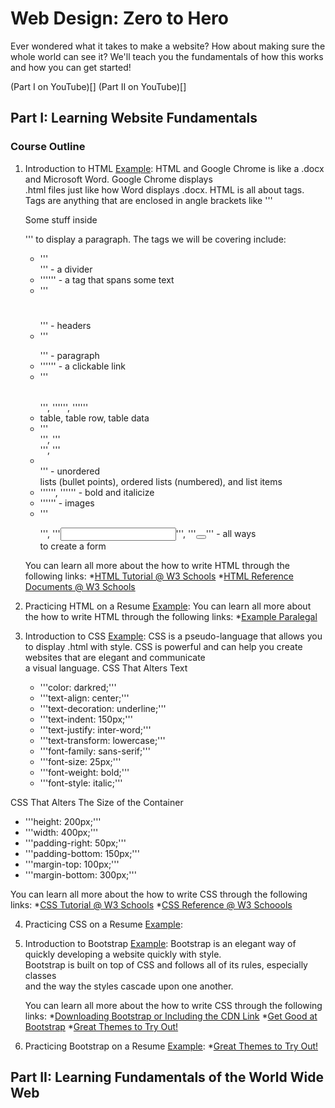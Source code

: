 # Web Design: Zero to Hero
Ever wondered what it takes to make a website? How about making sure the whole world can see it? We'll teach you the fundamentals of how this works and how you can get started!

(Part I on YouTube)[]
(Part II on YouTube)[]


## Part I: Learning Website Fundamentals

### Course Outline
1. Introduction to HTML [Example](http://webdesignzerotohero.net/intro-to-html-css/01-html-intro.html):
   HTML and Google Chrome is like a .docx and Microsoft Word. Google Chrome displays  
   .html files just like how Word displays .docx.
   HTML is all about tags. Tags are anything that are enclosed in angle brackets like '''<p>Some stuff inside</p>''' to display a paragraph.
   The tags we will be covering include:
   * '''<div></div>''' - a divider
   * '''<span></span>''' - a tag that spans some text
   * '''<h1></h1>''' - headers
   * '''<p></p>''' - paragraph
   * '''<a></a>''' - a clickable link
   * '''<table></table>''', '''<tr></tr>''', '''<td></td>'''  
   - table, table row, table data
   * '''<ul></ul>''', '''<ol></ol>''', '''<li></li>''' - unordered  
   lists (bullet points), ordered lists (numbered), and list items 
   * '''<strong></strong>''', '''<em></em>''' - bold and italicize
   * '''<img></img>''' - images
   * '''<form></form>''', '''<input></input>''', '''<button></button>''' - all ways  
   to create a form
   
   You can learn all more about the how to write HTML through the following links:
   *[HTML Tutorial @ W3 Schools](https://www.w3schools.com/html/)
   *[HTML Reference Documents @ W3 Schools](https://www.w3schools.com/tags/default.asp)

2. Practicing HTML on a Resume [Example](http://webdesignzerotohero.net/intro-to-html-css/02-html-resume.html):
   You can learn all more about the how to write HTML through the following links:
   *[Example Paralegal](https://www.monster.com/career-advice/article/paralegal-resume-sample)

3. Introduction to CSS [Example](http://webdesignzerotohero.net/intro-to-html-css/03-css-intro.html):
   CSS is a pseudo-language that allows you to display .html with style.
   CSS is powerful and can help you create websites that are elegant and communicate  
   a visual language.
   CSS That Alters Text
   * '''color: darkred;'''
   * '''text-align: center;'''
   * '''text-decoration: underline;'''
   * '''text-indent: 150px;'''
   * '''text-justify: inter-word;'''
   * '''text-transform: lowercase;'''
   * '''font-family: sans-serif;'''
   * '''font-size: 25px;'''
   * '''font-weight: bold;'''
   * '''font-style: italic;'''

CSS That Alters The Size of the Container
   * '''height: 200px;'''
   * '''width: 400px;'''
   * '''padding-right: 50px;'''
   * '''padding-bottom: 150px;'''
   * '''margin-top: 100px;'''
   * '''margin-bottom: 300px;'''

   You can learn all more about the how to write CSS through the following links:
   *[CSS Tutorial @ W3 Schools](https://www.w3schools.com/Css/)
   *[CSS Reference @ W3 Schoools](https://www.w3schools.com/cssref/default.asp)

4. Practicing CSS on a Resume [Example](http://webdesignzerotohero.net/intro-to-html-css/04-css-resume.html):


5. Introduction to Bootstrap [Example](http://webdesignzerotohero.net/intro-to-html-css/05-bootstrap-intro.html):
   Bootstrap is an elegant way of quickly developing a website quickly with style.  
   Bootstrap is built on top of CSS and follows all of its rules, especially classes  
   and the way the styles cascade upon one another.

   You can learn all more about the how to write CSS through the following links:
   *[Downloading Bootstrap or Including the CDN Link](http://getbootstrap.com/docs/4.0/getting-started/introduction/)
   *[Get Good at Bootstrap](https://www.youtube.com/watch?v=5GcQtLDGXy8)
   *[Great Themes to Try Out!](https://startbootstrap.com/)
6. Practicing Bootstrap on a Resume [Example](http://webdesignzerotohero.net/intro-to-html-css/06-html-resume.html):
   *[Great Themes to Try Out!](https://startbootstrap.com/)

## Part II: Learning Fundamentals of the World Wide Web
